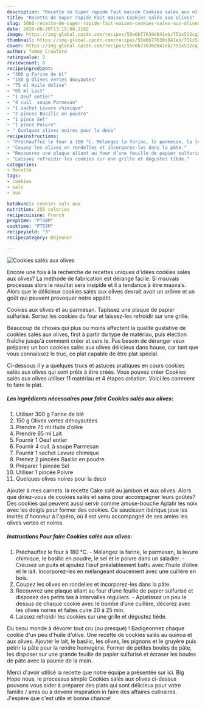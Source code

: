 ```yaml
---
description: "Recette de Super rapide Fait maison Cookies salés aux olives"
title: "Recette de Super rapide Fait maison Cookies salés aux olives"
slug: 1660-recette-de-super-rapide-fait-maison-cookies-sales-aux-olives
date: 2020-08-20T13:15:08.216Z
image: https://img-global.cpcdn.com/recipes/55e6b77630d841eb/751x532cq70/cookies-sales-aux-olives-photo-principale-de-la-recette.jpg
thumbnail: https://img-global.cpcdn.com/recipes/55e6b77630d841eb/751x532cq70/cookies-sales-aux-olives-photo-principale-de-la-recette.jpg
cover: https://img-global.cpcdn.com/recipes/55e6b77630d841eb/751x532cq70/cookies-sales-aux-olives-photo-principale-de-la-recette.jpg
author: Tommy Crawford
ratingvalue: 3
reviewcount: 8
recipeingredient:
- "300 g Farine de bl"
- "150 g Olives vertes dnoyautes"
- "75 ml Huile dolive"
- "65 ml Lait"
- "1 Oeuf entier"
- "4 cuil  soupe Parmesan"
- "1 sachet Levure chimique"
- "2 pinces Basilic en poudre"
- "1 pince Sel"
- "1 pince Poivre"
- " Quelques olives noires pour la deco"
recipeinstructions:
- "Préchauffez le four à 180 °C. Mélangez la farine, le parmesan, la levure chimique, le basilic en poudre, le sel et le poivre dans un saladier. Creusez un puits et ajoutez l’œuf préalablement battu avec l’huile d’olive et le lait. Incorporez-les en mélangeant doucement avec une cuillère en bois."
- "Coupez les olives en rondelles et incorporez-les dans la pâte."
- "Recouvrez une plaque allant au four d’une feuille de papier sulfurisé et disposez des petits tas à intervalles réguliers. Aplatissez un peu le dessus de chaque cookie avec le bombé d’une cuillère, décorez avec les olives noires et faites cuire 20 à 25 min."
- "Laissez refroidir les cookies sur une grille et dégustez tiède."
categories:
- Recette
tags:
- cookies
- sals
- aux

katakunci: cookies sals aux 
nutrition: 255 calories
recipecuisine: French
preptime: "PT40M"
cooktime: "PT57M"
recipeyield: "3"
recipecategory: Déjeuner

---
```



![Cookies salés aux olives](https://img-global.cpcdn.com/recipes/55e6b77630d841eb/751x532cq70/cookies-sales-aux-olives-photo-principale-de-la-recette.jpg)

Encore une fois à la recherche de recettes uniques d'idées cookies salés aux olives? La méthode de fabrication est dérange facile. Si mauvais processus alors le résultat sera insipide et il a tendance à être mauvais. Alors que le délicieux cookies salés aux olives devrait avoir un arôme et un goût qui peuvent provoquer notre appétit.

Cookies aux olives et au parmesan. Tapissez une plaque de papier sulfurisé. Sortez les cookies du four et laissez-les refroidir sur une grille.

Beaucoup de choses qui plus ou moins affectent la qualité gustative de cookies salés aux olives, first à partir du type de matériau, puis élection fraîche jusqu'à comment créer et sers le. Pas besoin de déranger veux préparez un bon cookies salés aux olives délicieux dans house, car tant que vous connaissez le truc, ce plat capable de être plat spécial.


Ci-dessous il y a quelques trucs et astuces pratiques en cours cookies salés aux olives qui sont prêts à être créés. Vous pouvez créer Cookies salés aux olives utiliser 11 matériau et 4 étapes création. Voici les comment to faire le plat.

<!--inarticleads1-->

##### Les ingrédients nécessaires pour faire Cookies salés aux olives:

1. Utiliser 300 g Farine de blé
1.  150 g Olives vertes dénoyautées
1. Prendre 75 ml Huile d’olive
1. Prendre 65 ml Lait
1. Fournir 1 Oeuf entier
1. Fournir 4 cuil. à soupe Parmesan
1. Fournir 1 sachet Levure chimique
1. Prenez 2 pincées Basilic en poudre
1. Préparer 1 pincée Sel
1. Utiliser 1 pincée Poivre
1.   Quelques olives noires pour la deco


Ajouter à mes carnets. la recette Cake salé au jambon et aux olives. Alors que diriez-vous de cookies salés et sains pour accompagner leurs goûtés? Des cookies qui peuvent aussi servir comme amuse-bouche Aplatir les noix avec les doigts pour former des cookies. Ce saucisson ibérique joue les invités d&#39;honneur à l&#39;apéro, où il est venu accompagné de ses amies les olives vertes et noires. 

<!--inarticleads2-->

##### Instructions Pour faire Cookies salés aux olives:

1. Préchauffez le four à 180 °C. - Mélangez la farine, le parmesan, la levure chimique, le basilic en poudre, le sel et le poivre dans un saladier. - Creusez un puits et ajoutez l’œuf préalablement battu avec l’huile d’olive et le lait. Incorporez-les en mélangeant doucement avec une cuillère en bois.
1. Coupez les olives en rondelles et incorporez-les dans la pâte.
1. Recouvrez une plaque allant au four d’une feuille de papier sulfurisé et disposez des petits tas à intervalles réguliers. - Aplatissez un peu le dessus de chaque cookie avec le bombé d’une cuillère, décorez avec les olives noires et faites cuire 20 à 25 min.
1. Laissez refroidir les cookies sur une grille et dégustez tiède.


Du beau monde à dévorer tout cru (ou presque) ! Badigeonnez chaque cookie d&#39;un peu d&#39;huile d&#39;olive. Une recette de cookies salés au quinoa et aux olives. Ajouter le lait, le basilic, les olives, les pignons et le gruyère puis pétrir la pâte pour la rendre homogène. Former de petites boules de pâte, les disposer sur une grande feuille de papier sulfurisé et écraser les boules de pâte avec la paume de la main. 


Merci d'avoir utilisé la recette que notre équipe a présentée sur ici. Big Hope nous, le processus simple Cookies salés aux olives ci-dessus pouvons vous aider à préparer des plats qui sont délicieux pour votre famille / amis ou à devenir inspiration in faire des affaires culinaires. J'espère que c'est utile et bonne chance!
